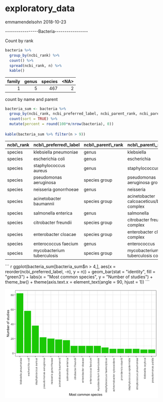 exploratory\_data
================
emmamendelsohn
2018-10-23

-----------------Bacteria-----------------

Count by rank

``` r
bacteria %>%
  group_by(ncbi_rank) %>%
  count() %>% 
  spread(ncbi_rank, n) %>%
  kable() 
```

<table>
<thead>
<tr>
<th style="text-align:right;">
family
</th>
<th style="text-align:right;">
genus
</th>
<th style="text-align:right;">
species
</th>
<th style="text-align:right;">
&lt;NA&gt;
</th>
</tr>
</thead>
<tbody>
<tr>
<td style="text-align:right;">
1
</td>
<td style="text-align:right;">
5
</td>
<td style="text-align:right;">
467
</td>
<td style="text-align:right;">
2
</td>
</tr>
</tbody>
</table>
count by name and parent

``` r
bacteria_sum <- bacteria %>%
  group_by(ncbi_rank, ncbi_preferred_label, ncbi_parent_rank, ncbi_parent_name) %>%
  count(sort = TRUE) %>%
  mutate(percent = round(100*n/nrow(bacteria), 0)) 

kable(bacteria_sum %>% filter(n > 9))
```

<table>
<thead>
<tr>
<th style="text-align:left;">
ncbi\_rank
</th>
<th style="text-align:left;">
ncbi\_preferred\_label
</th>
<th style="text-align:left;">
ncbi\_parent\_rank
</th>
<th style="text-align:left;">
ncbi\_parent\_name
</th>
<th style="text-align:right;">
n
</th>
<th style="text-align:right;">
percent
</th>
</tr>
</thead>
<tbody>
<tr>
<td style="text-align:left;">
species
</td>
<td style="text-align:left;">
klebsiella pneumoniae
</td>
<td style="text-align:left;">
genus
</td>
<td style="text-align:left;">
klebsiella
</td>
<td style="text-align:right;">
82
</td>
<td style="text-align:right;">
17
</td>
</tr>
<tr>
<td style="text-align:left;">
species
</td>
<td style="text-align:left;">
escherichia coli
</td>
<td style="text-align:left;">
genus
</td>
<td style="text-align:left;">
escherichia
</td>
<td style="text-align:right;">
58
</td>
<td style="text-align:right;">
12
</td>
</tr>
<tr>
<td style="text-align:left;">
species
</td>
<td style="text-align:left;">
staphylococcus aureus
</td>
<td style="text-align:left;">
genus
</td>
<td style="text-align:left;">
staphylococcus
</td>
<td style="text-align:right;">
38
</td>
<td style="text-align:right;">
8
</td>
</tr>
<tr>
<td style="text-align:left;">
species
</td>
<td style="text-align:left;">
pseudomonas aeruginosa
</td>
<td style="text-align:left;">
species group
</td>
<td style="text-align:left;">
pseudomonas aeruginosa group
</td>
<td style="text-align:right;">
22
</td>
<td style="text-align:right;">
5
</td>
</tr>
<tr>
<td style="text-align:left;">
species
</td>
<td style="text-align:left;">
neisseria gonorrhoeae
</td>
<td style="text-align:left;">
genus
</td>
<td style="text-align:left;">
neisseria
</td>
<td style="text-align:right;">
20
</td>
<td style="text-align:right;">
4
</td>
</tr>
<tr>
<td style="text-align:left;">
species
</td>
<td style="text-align:left;">
acinetobacter baumannii
</td>
<td style="text-align:left;">
species group
</td>
<td style="text-align:left;">
acinetobacter calcoaceticus/baumannii complex
</td>
<td style="text-align:right;">
19
</td>
<td style="text-align:right;">
4
</td>
</tr>
<tr>
<td style="text-align:left;">
species
</td>
<td style="text-align:left;">
salmonella enterica
</td>
<td style="text-align:left;">
genus
</td>
<td style="text-align:left;">
salmonella
</td>
<td style="text-align:right;">
18
</td>
<td style="text-align:right;">
4
</td>
</tr>
<tr>
<td style="text-align:left;">
species
</td>
<td style="text-align:left;">
citrobacter freundii
</td>
<td style="text-align:left;">
species group
</td>
<td style="text-align:left;">
citrobacter freundii complex
</td>
<td style="text-align:right;">
10
</td>
<td style="text-align:right;">
2
</td>
</tr>
<tr>
<td style="text-align:left;">
species
</td>
<td style="text-align:left;">
enterobacter cloacae
</td>
<td style="text-align:left;">
species group
</td>
<td style="text-align:left;">
enterobacter cloacae complex
</td>
<td style="text-align:right;">
10
</td>
<td style="text-align:right;">
2
</td>
</tr>
<tr>
<td style="text-align:left;">
species
</td>
<td style="text-align:left;">
enterococcus faecium
</td>
<td style="text-align:left;">
genus
</td>
<td style="text-align:left;">
enterococcus
</td>
<td style="text-align:right;">
10
</td>
<td style="text-align:right;">
2
</td>
</tr>
<tr>
<td style="text-align:left;">
species
</td>
<td style="text-align:left;">
mycobacterium tuberculosis
</td>
<td style="text-align:left;">
species group
</td>
<td style="text-align:left;">
mycobacterium tuberculosis complex
</td>
<td style="text-align:right;">
10
</td>
<td style="text-align:right;">
2
</td>
</tr>
</tbody>
</table>
``` r
ggplot(bacteria_sum[bacteria_sum$n > 4,], aes(x = reorder(ncbi_preferred_label, -n), y = n)) +
  geom_bar(stat = "identity", fill = "green3") +
  labs(x = "Most common species", y = "Number of studies") +
  theme_bw() +
  theme(axis.text.x = element_text(angle = 90, hjust = 1))
```

![](data_summary_files/figure-markdown_github/unnamed-chunk-2-1.png)
